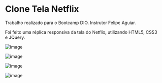 # Clone Tela Netflix

Trabalho realizado para o Bootcamp DIO. Instrutor Felipe Aguiar.

Foi feito uma réplica responsiva da tela do Netflix, utilizando HTML5, CSS3 e JQuery.

![image](https://user-images.githubusercontent.com/86563203/123884739-539f5b00-d922-11eb-9c46-3ff514d09c2b.png)

![image](https://user-images.githubusercontent.com/86563203/123885216-5e0e2480-d923-11eb-8b60-cf78691c2e22.png)

![image](https://user-images.githubusercontent.com/86563203/124031267-7b97c880-d9cd-11eb-9ffd-56fc3ab05b81.png)

![image](https://user-images.githubusercontent.com/86563203/124031501-c6b1db80-d9cd-11eb-9eee-4389430cac61.png)



